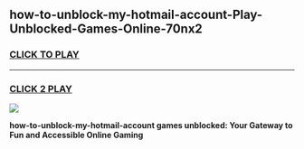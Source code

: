
## how-to-unblock-my-hotmail-account-Play-Unblocked-Games-Online-70nx2
<h3>
<a href="https://premium76.site?title=how-to-unblock-my-hotmail-account&ref=25A">CLICK TO PLAY</a></h3>
<hr>

<h3>
<a href="https://premium76.site?title=how-to-unblock-my-hotmail-account&ref=25A">CLICK 2 PLAY</a>
  
</h3>

<a href="https://premium76.site?title=how-to-unblock-my-hotmail-account&ref=25A"><img src="https://clearcache.store/games.png"></a>


**how-to-unblock-my-hotmail-account games unblocked: Your Gateway to Fun and Accessible Online Gaming**
